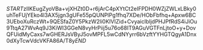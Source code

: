 $START$zIIKEugZyoVBa+vjXHZt0D+r6jArC4pXYtCt2eIFPDH0WZjZWLxLBky0uhTeFUjYEko4l3AX5jgn3gUFe55pQUNPlPg1fhq7XDe/HObFbfhq+Apxw6BC3UEboXuRczWt+9QESfaZ0Y5PkzW2li0KIVIZid+CvyaicIbljdPHJPfRdS4iJiOu9TtqA27WvAq9J3KiWI3GGeN8vyHrPiij5u76o68IT9AGuVGTFnLjtoO+y+DovQFUidMyCaxs7wGHERJsVByJ5ovMPFL5wCdNYyrr6bVzftYYHGTQgyA1Dnx0dXyTcwVdcVKFA86A/T8y$END$
